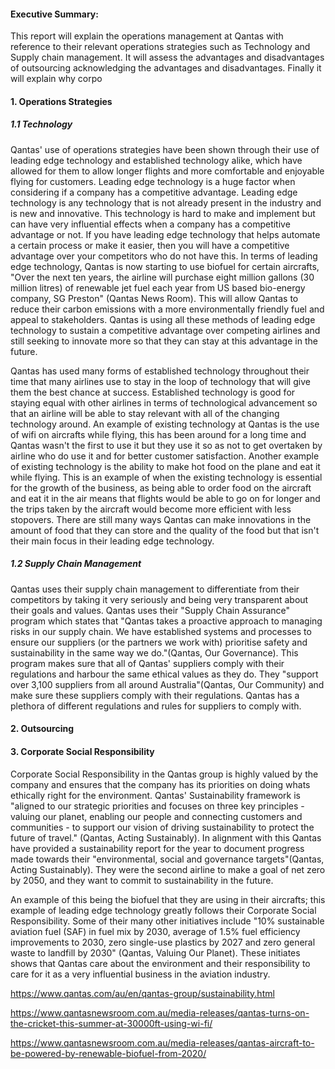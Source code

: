 

#### Executive Summary:

This report will explain the operations management at Qantas with reference to their relevant operations strategies such as Technology and Supply chain management. It will assess the advantages and disadvantages of outsourcing acknowledging the advantages and disadvantages. Finally it will explain why corpo

#### 1. Operations Strategies



##### 1.1 Technology

Qantas' use of operations strategies have been shown through their use of leading edge technology and established technology alike, which have allowed for them to allow longer flights and more comfortable and enjoyable flying for customers. Leading edge technology is a huge factor when considering if a company has a competitive advantage. Leading edge technology is any technology that is not already present in the industry and is new and innovative. This technology is hard to make and implement but can have very influential effects when a company has a competitive advantage or not. If you have leading edge technology that helps automate a certain process or make it easier, then you will have a competitive advantage over your competitors who do not have this. In terms of leading edge technology, Qantas is now starting to use biofuel for certain aircrafts, "Over the next ten years, the airline will purchase eight million gallons (30 million litres) of renewable jet fuel each year from US based bio-energy company, SG Preston" (Qantas News Room). This will allow Qantas to reduce their carbon emissions with a more environmentally friendly fuel and appeal to stakeholders. Qantas is using all these methods of leading edge technology to sustain a competitive advantage over competing airlines and still seeking to innovate more so that they can stay at this advantage in the future.

Qantas has used many forms of established technology throughout their time that many airlines use to stay in the loop of technology that will give them the best chance at success. Established technology is good for staying equal with other airlines in terms of technological advancement so that an airline will be able to stay relevant with all of the changing technology around. An example of existing technology at Qantas is the use of wifi on aircrafts while flying, this has been around for a long time and Qantas wasn't the first to use it but they use it so as not to get overtaken by airline who do use it and for better customer satisfaction. Another example of existing technology is the ability to make hot food on the plane and eat it while flying. This is an example of when the existing technology is essential for the growth of the business, as being able to order food on the aircraft and eat it in the air means that flights would be able to go on for longer and the trips taken by the aircraft would become more efficient with less stopovers. There are still many ways Qantas can make innovations in the amount of food that they can store and the quality of the food but that isn't their main focus in their leading edge technology.

##### 1.2 Supply Chain Management

Qantas uses their supply chain management to differentiate from their competitors by taking it very seriously and being very transparent about their goals and values. Qantas uses their "Supply Chain Assurance" program which states that "Qantas takes a proactive approach to managing risks in our supply chain. We have established systems and processes to ensure our suppliers (or the partners we work with) prioritise safety and sustainability in the same way we do."(Qantas, Our Governance). This program makes sure that all of Qantas' suppliers comply with their regulations and harbour the same ethical values as they do. They "support over 3,100 suppliers from all around Australia"(Qantas, Our Community) and make sure these suppliers comply with their regulations. Qantas has a plethora of different regulations and rules for suppliers to comply with.

#### 2. Outsourcing



#### 3. Corporate Social Responsibility

Corporate Social Responsibility in the Qantas group is highly valued by the company and ensures that the company has its priorities on doing whats ethically right for the environment. Qantas' Sustainability framework is "aligned to our strategic priorities and focuses on three key principles - valuing our planet, enabling our people and connecting customers and communities - to support our vision of driving sustainability to protect the future of travel." (Qantas, Acting Sustainably). In alignment with this Qantas have provided a sustainability report for the year to document progress made towards their "environmental, social and governance targets"(Qantas, Acting Sustainably). They were the second airline to make a goal of net zero by 2050, and they want to commit to sustainability in the future. 

An example of this being the biofuel that they are using in their aircrafts; this example of leading edge technology greatly follows their Corporate Social Responsibility. Some of their many other initiatives include "10% sustainable aviation fuel (SAF) in fuel mix by 2030, average of 1.5% fuel efficiency improvements to 2030, zero single-use plastics by 2027 and zero general waste to landfill by 2030" (Qantas, Valuing Our Planet). These initiates shows that Qantas care about the environment and their responsibility to care for it as a very influential business in the aviation industry. 



https://www.qantas.com/au/en/qantas-group/sustainability.html

https://www.qantasnewsroom.com.au/media-releases/qantas-turns-on-the-cricket-this-summer-at-30000ft-using-wi-fi/

https://www.qantasnewsroom.com.au/media-releases/qantas-aircraft-to-be-powered-by-renewable-biofuel-from-2020/